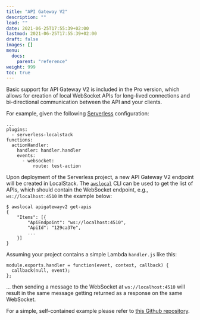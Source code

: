 ```yaml
---
title: "API Gateway V2"
description: ""
lead: ""
date: 2021-06-25T17:55:39+02:00
lastmod: 2021-06-25T17:55:39+02:00
draft: false
images: []
menu: 
  docs:
    parent: "reference"
weight: 999
toc: true
---
```


Basic support for API Gateway V2 is included in the Pro version, which allows for creation of local WebSocket APIs for long-lived connections and bi-directional communication between the API and your clients.

For example, given the following [Serverless](https://serverless.com/) configuration:
```
...
plugins:
  - serverless-localstack
functions:
  actionHandler:
    handler: handler.handler
    events:
      - websocket:
          route: test-action
```
Upon deployment of the Serverless project, a new API Gateway V2 endpoint will be created in LocalStack. The [`awslocal`](https://github.com/localstack/awscli-local) CLI can be used to get the list of APIs, which should contain the WebSocket endpoint, e.g., `ws://localhost:4510` in the example below:
```
$ awslocal apigatewayv2 get-apis
{
    "Items": [{
        "ApiEndpoint": "ws://localhost:4510",
        "ApiId": "129ca37e",
        ...
    }]
}
```
Assuming your project contains a simple Lambda `handler.js` like this:
```
module.exports.handler = function(event, context, callback) {
  callback(null, event);
};
```
... then sending a message to the WebSocket at `ws://localhost:4510` will result in the same message getting returned as a response on the same WebSocket.

For a simple, self-contained example please refer to [this Github repository](https://github.com/localstack/localstack-pro-samples/tree/master/serverless-websockets).
